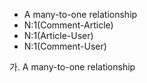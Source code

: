 * A many-to-one relationship
* N:1(Comment-Article)
* N:1(Article-User)
* N:1(Comment-User)



가. A many-to-one relationship


